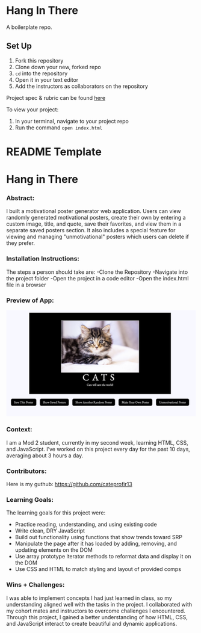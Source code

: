 # Hang In There

A boilerplate repo. 

## Set Up

1. Fork this repository
2. Clone down your new, forked repo
3. `cd` into the repository
4. Open it in your text editor
5. Add the instructors as collaborators on the repository

Project spec & rubric can be found [here](https://curriculum.turing.edu/module2/projects/hang_in_there/)

To view your project:

1. In your terminal, navigate to your project repo
2. Run the command `open index.html`
  

# README Template  

# Hang in There  

### Abstract:
[//]: <> (Briefly describe what you built and its features. What problem is the app solving? How does this application solve that problem?)
I built a motivational poster generator web application. Users can view randomly generated motivational posters, create their own by entering a custom image, title, and quote, save their favorites, and view them in a separate saved posters section. It also includes a special feature for viewing and managing "unmotivational" posters which users can delete if they prefer.

### Installation Instructions:
[//]: <> (What steps does a person have to take to get your app cloned down and running?)
The steps a person should take are:
-Clone the Repository
-Navigate into the project folder
-Open the project in a code editor
-Open the index.html file in a browser

### Preview of App:
[//]: <> (Provide ONE gif or screenshot of your application - choose the "coolest" piece of functionality to show off. gifs preferred!)
![alt text](cat.png)
### Context:
[//]: <> (Give some context for the project here. How long did you have to work on it? How far into the Turing program are you?)
I am a Mod 2 student, currently in my second week, learning HTML, CSS, and JavaScript. I’ve worked on this project every day for the past 10 days, averaging about 3 hours a day.
### Contributors:
[//]: <> (Who worked on this application? Link to your GitHub. Consider also providing LinkedIn link)
Here is my guthub: https://github.com/cateprofir13
### Learning Goals:
[//]: <> (What were the learning goals of this project? What tech did you work with?)
The learning goals for this project were: 
- Practice reading, understanding, and using existing code
- Write clean, DRY JavaScript
- Build out functionality using functions that show trends toward SRP
- Manipulate the page after it has loaded by adding, removing, and updating elements on the DOM
- Use array prototype iterator methods to reformat data and display it on the DOM
- Use CSS and HTML to match styling and layout of provided comps
### Wins + Challenges:
[//]: <> (What are 2-3 wins you have from this project? What were some challenges you faced - and how did you get over them?)
I was able to implement concepts I had just learned in class, so my understanding aligned well with the tasks in the project. I collaborated with my cohort mates and instructors to overcome challenges I encountered. Through this project, I gained a better understanding of how HTML, CSS, and JavaScript interact to create beautiful and dynamic applications.


